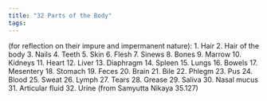 ```yaml
---
title: "32 Parts of the Body"
tags: 
---
```


 (for reflection on their impure and impermanent nature): 1. Hair 2. Hair of the body 3. Nails 4. Teeth 5. Skin 6. Flesh 7. Sinews 8. Bones 9. Marrow 10. Kidneys 11. Heart 12. Liver 13. Diaphragm 14. Spleen 15. Lungs 16. Bowels 17. Mesentery 18. Stomach 19. Feces 20. Brain 21. Bile 22. Phlegm 23. Pus 24. Blood 25. Sweat 26. Lymph 27. Tears 28. Grease 29. Saliva 30. Nasal mucus 31. Articular fluid 32. Urine (from Samyutta Nikaya 35.127)